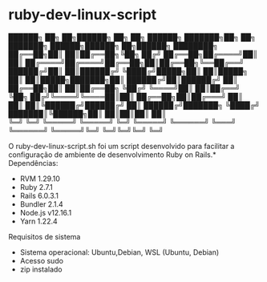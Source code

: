 # ruby-dev-linux-script
                                                                                                                                                                                                
██████╗ ██╗   ██╗██████╗ ██╗   ██╗     ██████╗ ███████╗██╗   ██╗      ███████╗ ██████╗██████╗ ██╗██████╗ ████████╗
██╔══██╗██║   ██║██╔══██╗╚██╗ ██╔╝     ██╔══██╗██╔════╝██║   ██║      ██╔════╝██╔════╝██╔══██╗██║██╔══██╗╚══██╔══╝
██████╔╝██║   ██║██████╔╝ ╚████╔╝█████╗██║  ██║█████╗  ██║   ██║█████╗███████╗██║     ██████╔╝██║██████╔╝   ██║   
██╔══██╗██║   ██║██╔══██╗  ╚██╔╝ ╚════╝██║  ██║██╔══╝  ╚██╗ ██╔╝╚════╝╚════██║██║     ██╔══██╗██║██╔═══╝    ██║   
██║  ██║╚██████╔╝██████╔╝   ██║        ██████╔╝███████╗ ╚████╔╝       ███████║╚██████╗██║  ██║██║██║        ██║   
╚═╝  ╚═╝ ╚═════╝ ╚═════╝    ╚═╝        ╚═════╝ ╚══════╝  ╚═══╝        ╚══════╝ ╚═════╝╚═╝  ╚═╝╚═╝╚═╝        ╚═╝   
                                                                                                                  
                                                                                                                                                                                                             

O ruby-dev-linux-script.sh foi um script desenvolvido para facilitar a configuração de ambiente de desenvolvimento Ruby on Rails.*
Dependências:

- RVM 1.29.10
- Ruby 2.7.1
- Rails 6.0.3.1
- Bundler 2.1.4
- Node.js v12.16.1
- Yarn 1.22.4

Requisitos de sistema

- Sistema operacional: Ubuntu,Debian, WSL (Ubuntu, Debian)
- Acesso sudo
- zip instalado



